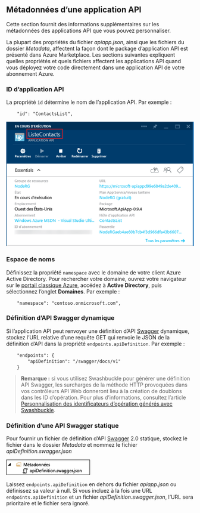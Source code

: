 ## Métadonnées d’une application API
Cette section fournit des informations supplémentaires sur les métadonnées des applications API que vous pouvez personnaliser.

La plupart des propriétés du fichier *apiapp.json*, ainsi que les fichiers du dossier *Metadata*, affectent la façon dont le package d’application API est présenté dans Azure Marketplace. Les sections suivantes expliquent quelles propriétés et quels fichiers affectent les applications API quand vous déployez votre code directement dans une application API de votre abonnement Azure.

### ID d’application API
La propriété `id` détermine le nom de l’application API. Par exemple :

        "id": "ContactsList",

![](./media/app-service-api-direct-deploy-metadata/apiappname.png)

### Espace de noms
Définissez la propriété `namespace` avec le domaine de votre client Azure Active Directory. Pour rechercher votre domaine, ouvrez votre navigateur sur le [portail classique Azure](https://manage.windowsazure.com/), accédez à **Active Directory**, puis sélectionnez l’onglet **Domaines**. Par exemple :

        "namespace": "contoso.onmicrosoft.com",

### Définition d’API Swagger dynamique
Si l’application API peut renvoyer une définition d’API [Swagger](http://swagger.io/) dynamique, stockez l’URL relative d’une requête GET qui renvoie le JSON de la définition d’API dans la propriété `endpoints.apiDefinition`. Par exemple :

        "endpoints": {
            "apiDefinition": "/swagger/docs/v1"
        }

> **Remarque :** si vous utilisez Swashbuckle pour générer une définition API Swagger, les surcharges de la méthode HTTP provoquées dans vos contrôleurs API Web donneront lieu à la création de doublons dans les ID d’opération. Pour plus d’informations, consultez l’article [Personnalisation des identificateurs d’opération générés avec Swashbuckle](../articles/app-service-api/app-service-api-dotnet-swashbuckle-customize.md).
> 
> 

### Définition d’une API Swagger statique
Pour fournir un fichier de définition d’API [Swagger](http://swagger.io/) 2.0 statique, stockez le fichier dans le dossier *Metadata* et nommez le fichier *apiDefinition.swagger.json*

![](./media/app-service-api-direct-deploy-metadata/apidefinmetadata.png)

Laissez `endpoints.apiDefinition` en dehors du fichier *apiapp.json* ou définissez sa valeur à null. Si vous incluez à la fois une URL `endpoints.apiDefinition` et un fichier *apiDefinition.swagger.json*, l’URL sera prioritaire et le fichier sera ignoré.

<!---HONumber=Oct15_HO3-->